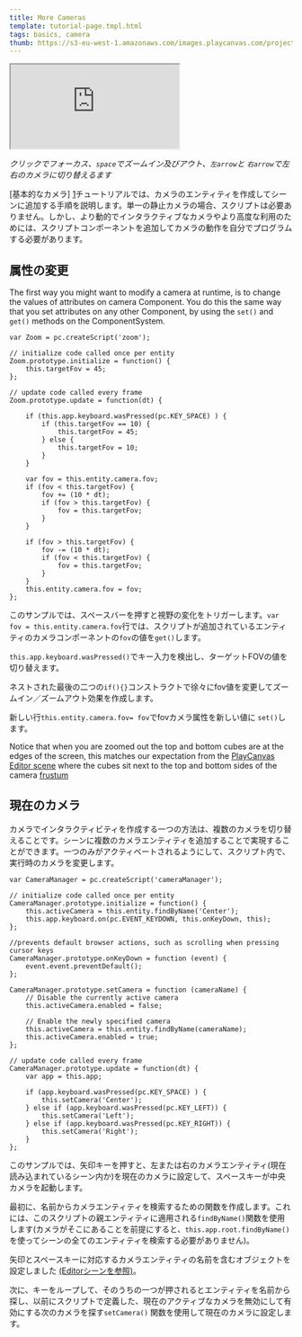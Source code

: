 ```yaml
---
title: More Cameras
template: tutorial-page.tmpl.html
tags: basics, camera
thumb: https://s3-eu-west-1.amazonaws.com/images.playcanvas.com/projects/12/405835/E7331A-image-75.jpg
---
```


<iframe src="https://playcanv.as/p/5yUf1fvg/"></iframe>

*クリックでフォーカス、`space`でズームイン及びアウト、`左arrow`と `右arrow`で左右のカメラに切り替えるます*

[基本的なカメラ] [1]チュートリアルでは、カメラのエンティティを作成してシーンに追加する手順を説明します。単一の静止カメラの場合、スクリプトは必要ありません。しかし、より動的でインタラクティブなカメラやより高度な利用のためには、スクリプトコンポーネントを追加してカメラの動作を自分でプログラムする必要があります。

## 属性の変更

The first way you might want to modify a camera at runtime, is to change the values of attributes on camera Component. You do this the same way that you set attributes on any other Component, by using the `set()` and `get()`
methods on the ComponentSystem.

~~~javascript~~~
var Zoom = pc.createScript('zoom');

// initialize code called once per entity
Zoom.prototype.initialize = function() {
    this.targetFov = 45;
};

// update code called every frame
Zoom.prototype.update = function(dt) {

    if (this.app.keyboard.wasPressed(pc.KEY_SPACE) ) {
        if (this.targetFov == 10) {
            this.targetFov = 45;
        } else {
            this.targetFov = 10;
        }
    }

    var fov = this.entity.camera.fov;
    if (fov < this.targetFov) {
        fov += (10 * dt);
        if (fov > this.targetFov) {
            fov = this.targetFov;
        }
    }

    if (fov > this.targetFov) {
        fov -= (10 * dt);
        if (fov < this.targetFov) {
            fov = this.targetFov;
        }
    }
    this.entity.camera.fov = fov;
};

~~~

このサンプルでは、スペースバーを押すと視野の変化をトリガーします。`var fov = this.entity.camera.fov`行では、スクリプトが追加されているエンティティのカメラコンポーネントの`fov`の値を`get()`します。

`this.app.keyboard.wasPressed()`でキー入力を検出し、ターゲットFOVの値を切り替えます。

ネストされた最後の二つの`if(){}`コンストラクトで徐々にfov値を変更してズームイン／ズームアウト効果を作成します。

新しい行`this.entity.camera.fov= fov`でfovカメラ属性を新しい値に `set()`します。

Notice that when you are zoomed out the top and bottom cubes are at the edges of the screen, this matches our expectation from the [PlayCanvas Editor scene][3] where the cubes sit next to the
top and bottom sides of the camera [frustum][2]

## 現在のカメラ

カメラでインタラクティビティを作成する一つの方法は、複数のカメラを切り替えることです。シーンに複数のカメラエンティティを追加することで実現することができます。一つのみがアクティベートされるようにして、スクリプト内で、実行時のカメラを変更します。

~~~javascript~~~
var CameraManager = pc.createScript('cameraManager');

// initialize code called once per entity
CameraManager.prototype.initialize = function() {
    this.activeCamera = this.entity.findByName('Center');
    this.app.keyboard.on(pc.EVENT_KEYDOWN, this.onKeyDown, this);
};

//prevents default browser actions, such as scrolling when pressing cursor keys
CameraManager.prototype.onKeyDown = function (event) {
    event.event.preventDefault();
};

CameraManager.prototype.setCamera = function (cameraName) {
    // Disable the currently active camera
    this.activeCamera.enabled = false;

    // Enable the newly specified camera
    this.activeCamera = this.entity.findByName(cameraName);
    this.activeCamera.enabled = true;
};

// update code called every frame
CameraManager.prototype.update = function(dt) {
    var app = this.app;

    if (app.keyboard.wasPressed(pc.KEY_SPACE) ) {
        this.setCamera('Center');
    } else if (app.keyboard.wasPressed(pc.KEY_LEFT)) {
        this.setCamera('Left');
    } else if (app.keyboard.wasPressed(pc.KEY_RIGHT)) {
        this.setCamera('Right');
    }
};
~~~

このサンプルでは、矢印キーを押すと、左または右のカメラエンティティ(現在読み込まれているシーン内か)を現在のカメラに設定して、スペースキーが中央カメラを起動します。

最初に、名前からカメラエンティティを検索するための関数を作成します。これには、このスクリプトの親エンティティに適用される`findByName()`関数を使用します(カメラがそこにあることを前提にすると、`this.app.root.findByName()` を使ってシーンの全てのエンティティを検索する必要がありません)。

矢印とスペースキーに対応するカメラエンティティの名前を含むオブジェクトを設定しました [(Editorシーンを参照)][3]。

次に、キーをループして、そのうちの一つが押されるとエンティティを名前から探し、以前にスクリプトで定義した、現在のアクティブなカメラを無効にして有効にする次のカメラを探す`setCamera()` 関数を使用して現在のカメラに設定します。

[1]: /tutorials/beginner/basic-cameras/
[2]: https://en.wikipedia.org/wiki/Frustum
[3]: https://playcanvas.com/editor/scene/440116

